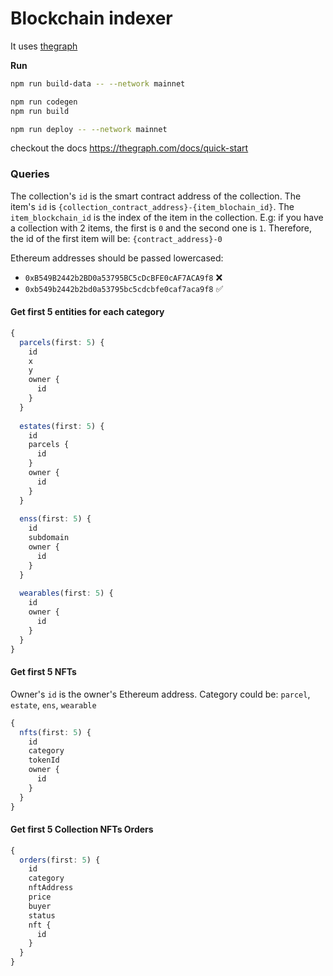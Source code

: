 # Blockchain indexer

It uses [thegraph](https://thegraph.com)

**Run**

```bash
npm run build-data -- --network mainnet

npm run codegen
npm run build

npm run deploy -- --network mainnet
```

checkout the docs https://thegraph.com/docs/quick-start


### Queries

The collection's `id` is the smart contract address of the collection.
The item's `id` is `{collection_contract_address}-{item_blochain_id}`. The `item_blockchain_id` is the index of the item in the collection. E.g: if you have a collection with 2 items, the first is `0` and the second one is `1`. Therefore, the id of the first item will be: `{contract_address}-0`

Ethereum addresses should be passed lowercased:
- `0xB549B2442b2BD0a53795BC5cDcBFE0cAF7ACA9f8` ❌
- `0xb549b2442b2bd0a53795bc5cdcbfe0caf7aca9f8` ✅

#### Get first 5 entities for each category

```typescript
{
  parcels(first: 5) {
    id
    x
    y
    owner {
      id
    }
  }
  
  estates(first: 5) {
    id
    parcels {
      id
    }
    owner {
      id
    }
  }
  
  enss(first: 5) {
    id
   	subdomain
    owner {
      id
  	}
  }
  
  wearables(first: 5) {
    id
    owner {
      id
  	}
  }
}
```

#### Get first 5 NFTs

Owner's `id` is the owner's Ethereum address.
Category could be: `parcel`, `estate`, `ens`, `wearable`

```typescript
{
  nfts(first: 5) {
    id
    category
   	tokenId
    owner {
      id
    }
  }
}
```

#### Get first 5 Collection NFTs Orders

```typescript
{
  orders(first: 5) {
    id
    category
    nftAddress
    price
    buyer
    status
    nft {
      id
    }  
  }
}
```
